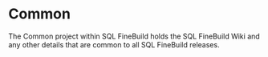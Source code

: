 # Common

The Common project within SQL FineBuild holds the SQL FineBuild Wiki and any other details that are common to all SQL FineBuild releases.
